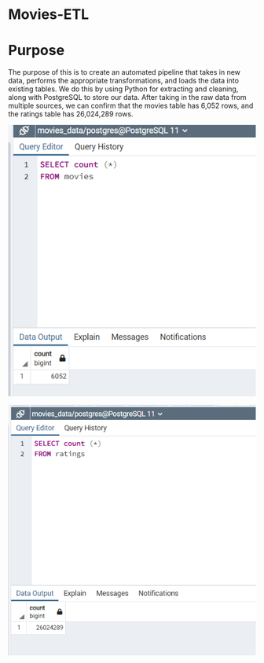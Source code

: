 # Movies-ETL

# Purpose
The purpose of this is to create an automated pipeline that takes in new data, performs the appropriate transformations, and loads the data into existing tables. We do this by using Python for extracting and cleaning, along with PostgreSQL to store our data. After taking in the raw data from multiple sources, we can confirm that the movies table has 6,052 rows, and the ratings table has 26,024,289 rows. 

![img](https://github.com/Ampickett/Movies-ETL/blob/main/movies_query.png?raw=true)

![img](https://github.com/Ampickett/Movies-ETL/blob/main/ratings_query.png?raw=true)
